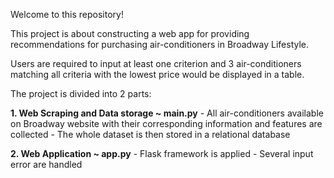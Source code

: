 Welcome to this repository!

This project is about constructing a web app for providing recommendations for purchasing air-conditioners in Broadway Lifestyle.

Users are required to input at least one criterion and 3 air-conditioners matching all criteria with the lowest price would be displayed in a table.

The project is divided into 2 parts:

**1. Web Scraping and Data storage ~ main.py**
    - All air-conditioners available on Broadway website with their corresponding information and features are collected
    - The whole dataset is then stored in a relational database

**2. Web Application ~ app.py**
    - Flask framework is applied
    - Several input error are handled

